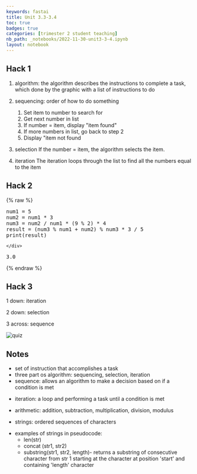 ```yaml
---
keywords: fastai
title: Unit 3.3-3.4
toc: true
badges: true
categories: [trimester 2 student teaching]
nb_path: _notebooks/2022-11-30-unit3-3-4.ipynb
layout: notebook
---
```


<!--
#################################################
### THIS FILE WAS AUTOGENERATED! DO NOT EDIT! ###
#################################################
# file to edit: _notebooks/2022-11-30-unit3-3-4.ipynb
-->

<div class="container" id="notebook-container">
        
<div class="cell border-box-sizing text_cell rendered"><div class="inner_cell">
<div class="text_cell_render border-box-sizing rendered_html">
<h2 id="Hack-1">Hack 1<a class="anchor-link" href="#Hack-1"> </a></h2><ol>
<li><p>algorithm: the algorithm describes the instructions to complete a task, which done by the graphic with a list of instructions to do</p>
</li>
<li><p>sequencing: order of how to do something</p>
<ol>
<li>Set item to number to search for</li>
<li>Get next number in list</li>
<li>If number = item, display "item found"</li>
<li>If more numbers in list, go back to step 2</li>
<li>Display "item not found</li>
</ol>
</li>
<li><p>selection
 If the number = item, the algorithm selects the item.</p>
</li>
<li><p>iteration
 The iteration loops through the list to find all the numbers equal to the item</p>
</li>
</ol>

</div>
</div>
</div>
<div class="cell border-box-sizing text_cell rendered"><div class="inner_cell">
<div class="text_cell_render border-box-sizing rendered_html">
<h2 id="Hack-2">Hack 2<a class="anchor-link" href="#Hack-2"> </a></h2>
</div>
</div>
</div>
    {% raw %}
    
<div class="cell border-box-sizing code_cell rendered">
<div class="input">

<div class="inner_cell">
    <div class="input_area">
<div class=" highlight hl-ipython3"><pre><span></span><span class="n">num1</span> <span class="o">=</span> <span class="mi">5</span>
<span class="n">num2</span> <span class="o">=</span> <span class="n">num1</span> <span class="o">*</span> <span class="mi">3</span>
<span class="n">num3</span> <span class="o">=</span> <span class="n">num2</span> <span class="o">/</span> <span class="n">num1</span> <span class="o">*</span> <span class="p">(</span><span class="mi">9</span> <span class="o">%</span> <span class="mi">2</span><span class="p">)</span> <span class="o">*</span> <span class="mi">4</span>
<span class="n">result</span> <span class="o">=</span> <span class="p">(</span><span class="n">num3</span> <span class="o">%</span> <span class="n">num1</span> <span class="o">+</span> <span class="n">num2</span><span class="p">)</span> <span class="o">%</span> <span class="n">num3</span> <span class="o">*</span> <span class="mi">3</span> <span class="o">/</span> <span class="mi">5</span>
<span class="nb">print</span><span class="p">(</span><span class="n">result</span><span class="p">)</span>
</pre></div>

    </div>
</div>
</div>

<div class="output_wrapper">
<div class="output">

<div class="output_area">

<div class="output_subarea output_stream output_stdout output_text">
<pre>3.0
</pre>
</div>
</div>

</div>
</div>

</div>
    {% endraw %}

<div class="cell border-box-sizing text_cell rendered"><div class="inner_cell">
<div class="text_cell_render border-box-sizing rendered_html">
<h2 id="Hack-3">Hack 3<a class="anchor-link" href="#Hack-3"> </a></h2><p>1 down: iteration</p>
<p>2 down: selection</p>
<p>3 across: sequence</p>
<p><img src="https://cdn.discordapp.com/attachments/871893548319014932/1047980301596495932/Screen_Shot_2022-12-01_at_12.59.29_PM.png" alt="quiz"></p>

</div>
</div>
</div>
<div class="cell border-box-sizing text_cell rendered"><div class="inner_cell">
<div class="text_cell_render border-box-sizing rendered_html">
<h2 id="Notes">Notes<a class="anchor-link" href="#Notes"> </a></h2><ul>
<li>set of instruction that accomplishes a task</li>
<li>three part os algorithm: sequencing, selection, iteration</li>
<li>sequence: allows an algorithm to make a decision based on if a condition is met</li>
<li><p>iteration: a loop and performing a task until a condition is met</p>
</li>
<li><p>arithmetic: addition, subtraction, multiplication, division, modulus</p>
</li>
<li><p>strings: ordered sequences of characters</p>
</li>
<li>examples of strings in pseudocode:<ul>
<li>len(str)</li>
<li>concat (str1, str2)</li>
<li>substring(str1, str2, length)- returns a substring of consecutive character from str 1 starting at the character at position 'start' and containing 'length' character</li>
</ul>
</li>
</ul>

</div>
</div>
</div>
</div>
 

